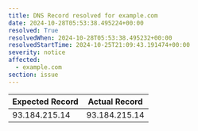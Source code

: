 ```yaml
---
title: DNS Record resolved for example.com
date: 2024-10-28T05:53:38.495224+00:00
resolved: True
resolvedWhen: 2024-10-28T05:53:38.495232+00:00
resolvedStartTime: 2024-10-25T21:09:43.191474+00:00
severity: notice
affected:
  - example.com
section: issue
---
```


| Expected Record  | Actual Record  |
|------------------|----------------|
| 93.184.215.14 | 93.184.215.14 |
